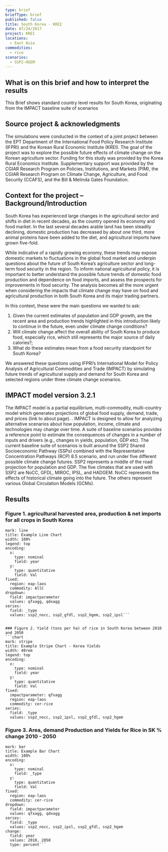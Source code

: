 ```yaml
---
type: brief
briefType: brief
published: false
title: South Korea - KREI
date: 07/24/2017
project: KREI
locations:
  - East Asia
commodities:
  - rice
scenarios:
  - SSP2-HGEM
---
```

## What is on this brief and how to interpret the results
This Brief shows standard country level results for South Korea, originating from the IMPACT baseline suite of scenarios 


## Source project & acknowledgments
The simulations were conducted in the context of a joint project between the EPT Department of the International Food Policy Research Institute (IFPRI) and the Korean Rural Economic Institute (KREI). The goal of the project was to explore the possible future effects of climate change on the Korean agriculture sector. 
Funding for this study was provided by the Korea Rural Economics Institute. Supplementary support was provided by the CGIAR Research Program on Policies, Institutions, and Markets (PIM), the CGIAR Research Program on Climate Change, Agriculture, and Food Security (CCAFS), and the Bill & Melinda Gates Foundation. 


## Context for the project – Background/Introduction
South Korea has experienced large changes in the agricultural sector and shifts in diet in recent decades, as the country opened its economy and food market. 
In the last several decades arable land has been steadily declining, domestic production has decreased by about one third, more animal proteins have been added to the diet, and agricultural imports have grown five-fold. 

While indicative of a rapidly growing economy, these trends may expose domestic markets to fluctuations in the global food market and underpin questions about the future of South Korea’s agriculture sector and long-term food security in the region. To inform national agricultural policy, it is important to better understand the possible future trends of domestic food production and dependence on food imports, and assess the prospects for improvements in food security. The analysis becomes all the more urgent when considering the impacts that climate change may have on food and agricultural production in both South Korea and its major trading partners.

In this context, these were the main questions we wanted to ask:
1. Given the current estimates of population and GDP growth, are the recent area and production trends    highlighted in this introduction likely to continue in the future, even under climate change conditions?
2. Will climate change affect the overall ability of South Korea to produce food, especially rice, which   still represents the major source of daily calories?;
3. What do these estimates mean from a food security standpoint for South Korea?



We answered these questions using IFPRI’s International Model for Policy Analysis of Agricultural Commodities and Trade (IMPACT) by simulating future trends of agricultural supply and demand for South Korea and selected regions under three climate change scenarios.


## IMPACT model version 3.2.1
The IMPACT model is a partial equilibrium, multi–commodity, multi-country model which generates projections of global food supply, demand, trade, and prices (link to about page). . IMPACT is designed to allow for analyzing alternative scenarios about how population, income, climate and technologies may change over time. A suite of baseline scenarios provides a reference point to estimate the consequences of changes in a number of inputs and drivers (e.g., changes in yields, population, GDP etc). The current baseline suite of scenarios is built around the SSP2 Shared Socioeconomic Pathway (SSPs) combined with the Representative Concentration Pathways (RCP) 8.5 scenario, and run under five different possible climate change futures.
SSP2 represents a middle of the road projection for population and GDP. The five climates that are used with SSP2 are NoCC, GFDL, MIROC, IPSL, and HADGEM. NoCC represents the effects of historical climate going into the future. The others represent various Global Circulation Models (GCMs).


## Results
### Figure 1. agricultural harvested area, production & net imports for all crops in South Korea
```chart
mark: line
title: Example Line Chart
width: 100%
legend: top
encoding:
  x:
    type: nominal
    field: year
  y:
    type: quantitative
    field: Val
fixed:
  region: eap-laos 
  commodity: AllC
dropdown:
  field: impactparameter
  values: qfxagg, qdxagg
series:
  field: _type
  values: ssp2_nocc, ssp2_gfdl, ssp2_hgem, ssp2_ipsl```


### Figure 2. Yield (tons per ha) of rice in South Korea between 2010 and 2050
```chart
mark: stripe
title: Example Stripe Chart - Korea Yields
width: 40rem
legend: top
encoding:
  x:
    type: nominal
    field: year
  y:
    type: quantitative
    field: Val
fixed:
  impactparameter: qfxagg
  region: eap-laos
  commodity: cer-rice
series:
  field: _type
  values: ssp2_nocc, ssp2_ipsl, ssp2_gfdl, ssp2_hgem
  ```

### Figure 3. Area, demand Production and Yields for Rice in SK % change 2010 - 2050
```chart
mark: bar
title: Example Bar Chart
width: 100%
encoding:
  x:
    type: nominal
    field: _type
  y:
    type: quantitative
    field: Val
fixed:
  region: eap-laos
  commodity: cer-rice
dropdown:
  field: impactparameter
  values: qfxagg, qdxagg
series:
  field: _type
  values: ssp2_nocc, ssp2_ipsl, ssp2_gfdl, ssp2_hgem
change:
  field: year
  values: 2010, 2050
  type: percent```

